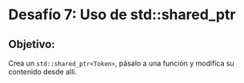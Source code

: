 # Desafío 7: Uso de std::shared_ptr

## Objetivo:
Crea un `std::shared_ptr<Token>`, pásalo a una función y modifica su contenido desde allí.
